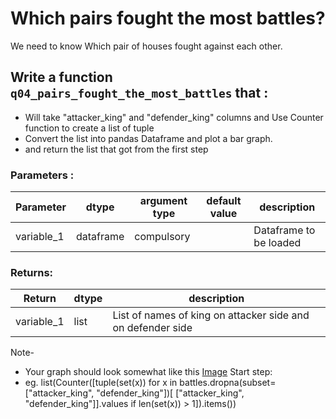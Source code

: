 # Which pairs fought the most battles?

We need to know Which pair of houses fought against each other. 

## Write a function `q04_pairs_fought_the_most_battles` that :
- Will take "attacker_king" and "defender_king" columns and Use Counter function to create a list of tuple
- Convert the list into pandas Dataframe and plot a bar graph.
- and return the list that got from the first step

### Parameters :
| Parameter | dtype | argument type | default value | description |
| --- | --- | --- | --- | --- |
| variable_1 | dataframe | compulsory |  | Dataframe to be loaded |


### Returns:
| Return | dtype | description |
| --- | --- | --- |
| variable_1 | list | List of names of king on attacker side and on defender side |


Note-
- Your graph should look somewhat like this [Image](../images/q04_pairs_fought_the_most_battles.png)
Start step:
- eg. list(Counter([tuple(set(x)) for x in battles.dropna(subset=["attacker_king", "defender_king"])[
        ["attacker_king", "defender_king"]].values if len(set(x)) > 1]).items())
